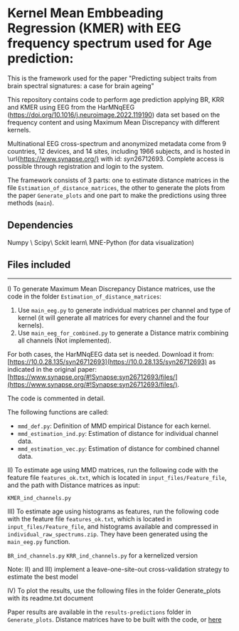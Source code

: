 
# Kernel Mean Embbeading Regression (KMER) with EEG frequency spectrum used for Age prediction:

This is the framework used for the paper "Predicting subject traits from brain spectral signatures: a case for brain ageing"

This repository contains code to perform age prediction applying BR, KRR and KMER using EEG from the HarMNqEEG (https://doi.org/10.1016/j.neuroimage.2022.119190) data set based on the frequency content and using  Maximum Mean Discrepancy with different kernels.

Multinational EEG cross-spectrum and anonymized metadata come from 9 countries, 12 devices, and 14 sites, including 1966 subjects, and is hosted in \url{https://www.synapse.org/} with id: $syn26712693$. Complete access is possible through registration and login to the system.

The framework consists of 3 parts: one to estimate distance matrices in the file `Estimation_of_distance_matrices`, the other to generate the plots from the paper `Generate_plots` and one part to make the predictions using  three methods (`main`).

## Dependencies
Numpy \\
Scipy\\
Sckit learn\\
MNE-Python (for data visualization)

## Files included

----------------------------------------------
I) To generate Maximum Mean Discrepancy Distance matrices, use the code in the folder `Estimation_of_distance_matrices`:

1. Use `main_eeg.py` to generate individual matrices per channel and type of kernel (it will generate all matrices for every channel and the four kernels).
2. Use `main_eeg_for_combined.py` to generate a Distance matrix combining all channels (Not implemented).

For both cases, the HarMNqEEG data set is needed. Download it from: [https://10.0.28.135/syn26712693](https://10.0.28.135/syn26712693) as indicated in the original paper: [https://www.synapse.org/#!Synapse:syn26712693/files/](https://www.synapse.org/#!Synapse:syn26712693/files/).

The code is commented in detail.

The following functions are called:
- `mmd_def.py`: Definition of MMD empirical Distance for each kernel.
- `mmd_estimation_ind.py`: Estimation of distance for individual channel data.
- `mmd_estimation_vec.py`: Estimation of distance for combined channel data.

II) To estimate age using MMD matrices, run the following code with the feature file `features_ok.txt`, which is located in `input_files/Feature_file`, and the path with Distance matrices as input:

`KMER_ind_channels.py`

III) To estimate age using histograms as features, run the following code with the feature file `features_ok.txt`, which is located in `input_files/Feature_file`, and histograms available and compressed in `individual_raw_spectrums.zip`. They have been generated using the `main_eeg.py` function.

`BR_ind_channels.py`
`KRR_ind_channels.py` for a kernelized version

Note: II) and III) implement a leave-one-site-out cross-validation strategy to estimate the best model

IV) To plot the results, use the following files in the folder Generate_plots with its readme.txt document

Paper results are available in the `results-predictions` folder in `Generate_plots`. Distance matrices have to be built with the code, or [here](https://www.dropbox.com/scl/fi/x30yptc9vro7501g3etek/kernel_gauss.zip?rlkey=ozdi0suezldi95reek5nunsxz&dl=0)


